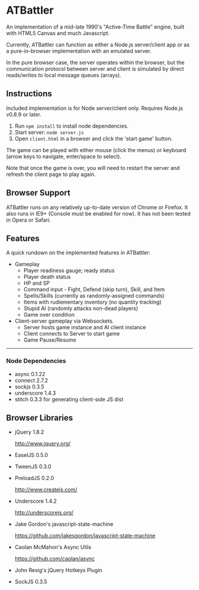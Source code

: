 # ATBattler

An implementation of a mid-late 1990's "Active-Time Battle" engine, built with HTML5 Canvas and much Javascript.

Currently, ATBattler can function as either a Node.js server/client app or as a pure-in-browser implementation with an emulated server. 

In the pure browser case, the server operates within the browser, but the communication protocol between server and client is simulated by direct reads/writes to local message queues (arrays).

## Instructions

Included implementation is for Node server/client only. Requires Node.js v0.8.9 or later.

1. Run `npm install` to install node dependencies.
1. Start server: `node server.js`
1. Open `client.html` in a browser and click the 'start game' button.

The game can be played with either mouse (click the menus) or keyboard (arrow keys to navigate, enter/space to select).

Note that once the game is over, you will need to restart the server and refresh the client page to play again.


## Browser Support

ATBattler runs on any relatively up-to-date version of Chrome or Firefox.  It also runs in IE9+ (Console must be enabled for now).  It has not been tested in Opera or Safari.

## Features

A quick rundown on the implemented features in ATBattler:

* Gameplay
	* Player readiness gauge; ready status
	* Player death status
	* HP and SP
	* Command input - Fight, Defend (skip turn), Skill, and Item
	* Spells/Skills (currently as randomly-assigned commands)
	* Items with rudiementary inventory (no quantity tracking)
	* Stupid AI (randomly attacks non-dead players)
	* Game over condition
* Client-server gameplay via Websockets.
	* Server hosts game instance and AI client instance
	* Client connects to Server to start game
	* Game Pause/Resume

----

### Node Dependencies


* async 0.1.22
* connect 2.7.2
* sockjs 0.3.5
* underscore 1.4.3
* stitch 0.3.3 for generating client-side JS dist

## Browser Libraries

*	jQuery 1.8.2

	http://www.jquery.org/

* 	EaselJS 0.5.0
* 	TweenJS 0.3.0
* 	PreloadJS 0.2.0

	http://www.createjs.com/

* 	Underscore 1.4.2

	http://underscorejs.org/

* 	Jake Gordon's javascript-state-machine

	https://github.com/jakesgordon/javascript-state-machine

* 	Caolan McMahon's Async Utils

	https://github.com/caolan/async

*   John Resig's jQuery Hotkeys Plugin

*   SockJS 0.3.5
